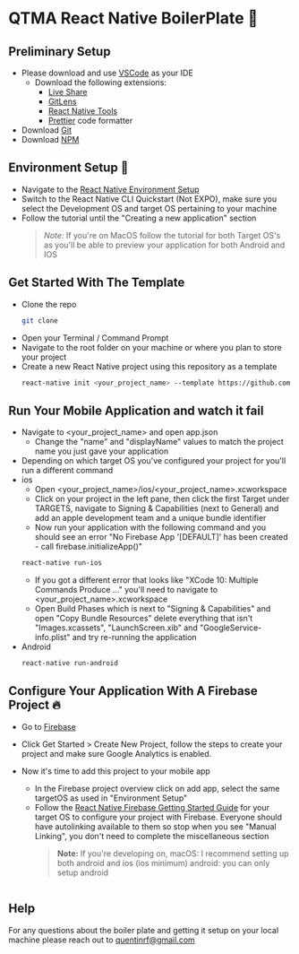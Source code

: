 # QTMA React Native BoilerPlate :volcano:

## Preliminary Setup

- Please download and use [VSCode](https://code.visualstudio.com/) as your IDE
  - Download the following extensions:
    - [Live Share](https://marketplace.visualstudio.com/items?itemName=MS-vsliveshare.vsliveshare-pack)
    - [GitLens](https://marketplace.visualstudio.com/items?itemName=eamodio.gitlens)
    - [React Native Tools](https://marketplace.visualstudio.com/items?itemName=msjsdiag.vscode-react-native)
    - [Prettier](https://marketplace.visualstudio.com/items?itemName=esbenp.prettier-vscode) code formatter
- Download [Git](https://git-scm.com/)
- Download [NPM](https://www.npmjs.com/get-npm)

## Environment Setup :evergreen_tree:

- Navigate to the [React Native Environment Setup](https://reactnative.dev/docs/environment-setup)
- Switch to the React Native CLI Quickstart (Not EXPO), make sure you select the Development OS and target OS pertaining to your machine
- Follow the tutorial until the "Creating a new application" section
  > _Note:_ If you're on MacOS follow the tutorial for both Target OS's as you'll be able to preview your application for both Android and IOS

## Get Started With The Template

- Clone the repo
  ```sh
  git clone
  ```
- Open your Terminal / Command Prompt
- Navigate to the root folder on your machine or where you plan to store your project
- Create a new React Native project using this repository as a template
  ```sh
  react-native init <your_project_name> --template https://github.com/QueensTechMediaAssociation/react-native-template-qtma
  ```
## Run Your Mobile Application and watch it fail
- Navigate to <your_project_name> and open app.json
  - Change the "name" and "displayName" values to match the project name you just gave your application
- Depending on which target OS you've configured your project for you'll run a different command
- ios
  - Open <your_project_name>/ios/<your_project_name>.xcworkspace
  - Click on your project in the left pane, then click the first Target under TARGETS, navigate to Signing & Capabilities (next to General) and add an apple development team and a unique bundle identifier
  - Now run your application with the following command and you should see an error "No Firebase App '[DEFAULT]' has been created - call firebase.initializeApp()"
  ```sh
  react-native run-ios
  ```
  - If you got a different error that looks like "XCode 10: Multiple Commands Produce ..." you'll need to navigate to <your_project_name>.xcworkspace
  - Open Build Phases which is next to "Signing & Capabilities" and open "Copy Bundle Resources" delete everything that isn't "Images.xcassets", "LaunchScreen.xib" and "GoogleService-info.plist" and try re-running the application
- Android
  ```sh
  react-native run-android


## Configure Your Application With A Firebase Project :fire:

- Go to [Firebase](https://firebase.google.com/)
- Click Get Started > Create New Project, follow the steps to create your project and make sure Google Analytics is enabled.
- Now it's time to add this project to your mobile app
  - In the Firebase project overview click on add app, select the same targetOS as used in "Environment Setup"
  - Follow the [React Native Firebase Getting Started Guide](https://rnfirebase.io/) for your target OS to configure your project with Firebase. Everyone should have autolinking available to them so stop when you see "Manual Linking", you don't need to complete the miscellaneous section
    > **Note:** If you're developing on, macOS: I recommend setting up both android and ios (ios minimum) android: you can only setup android


  ```

## Help

For any questions about the boiler plate and getting it setup on your local machine please reach out to quentinrf@gmail.com
